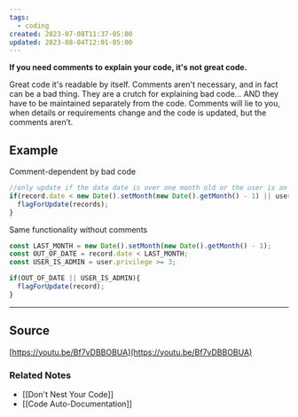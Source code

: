 ```yaml
---
tags:
  - coding
created: 2023-07-08T11:37-05:00
updated: 2023-08-04T12:01-05:00
---
```

**If you need comments to explain your code, it's not great code.**

Great code it's readable by itself. Comments aren't necessary, and in fact can be a bad thing. They are a crutch for explaining bad code… AND they have to be maintained separately from the code. Comments will lie to you, when details or requirements change and the code is updated, but the comments aren’t.

## Example

Comment-dependent by bad code

```jsx
//only update if the data date is over one month old or the user is an admin
if(record.date < new Date().setMonth(new Date().getMonth() - 1) || user.priviledge >= 3){
  flagForUpdate(records);
}

```

Same functionality without comments

```jsx
const LAST_MONTH = new Date().setMonth(new Date().getMonth() - 1);
const OUT_OF_DATE = record.date < LAST_MONTH;
const USER_IS_ADMIN = user.privilege >= 3;

if(OUT_OF_DATE || USER_IS_ADMIN){
  flagForUpdate(record);
} 
```

---

## Source
[https://youtu.be/Bf7vDBBOBUA](https://youtu.be/Bf7vDBBOBUA)

### Related Notes
- [[Don't Nest Your Code]]
- [[Code Auto-Documentation]]